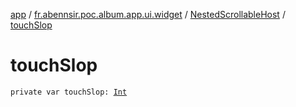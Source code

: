 [app](../../index.md) / [fr.abennsir.poc.album.app.ui.widget](../index.md) / [NestedScrollableHost](index.md) / [touchSlop](./touch-slop.md)

# touchSlop

`private var touchSlop: `[`Int`](https://kotlinlang.org/api/latest/jvm/stdlib/kotlin/-int/index.html)